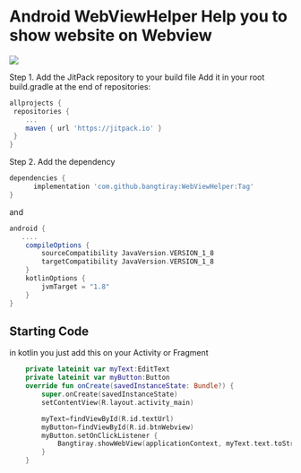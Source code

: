 # Android WebViewHelper Help you to show website on Webview


[![](https://jitpack.io/v/bangtiray/btbvpager.svg)](https://jitpack.io/#bangtiray/btbvpager) 

Step 1. Add the JitPack repository to your build file
Add it in your root build.gradle at the end of repositories:
```gradle
allprojects {
 repositories {
	...
	maven { url 'https://jitpack.io' }
 }
}
```
Step 2. Add the dependency
```gradle
dependencies {
      implementation 'com.github.bangtiray:WebViewHelper:Tag'
}
```
and 
```gradle
android {
   ....
    compileOptions {
        sourceCompatibility JavaVersion.VERSION_1_8
        targetCompatibility JavaVersion.VERSION_1_8
    }
    kotlinOptions {
        jvmTarget = "1.8"
    }
}
```
## Starting Code

in kotlin you just add this on your Activity or Fragment
```kotlin
    private lateinit var myText:EditText
    private lateinit var myButton:Button
    override fun onCreate(savedInstanceState: Bundle?) {
        super.onCreate(savedInstanceState)
        setContentView(R.layout.activity_main)

        myText=findViewById(R.id.textUrl)
        myButton=findViewById(R.id.btnWebview)
        myButton.setOnClickListener {
            Bangtiray.showWebView(applicationContext, myText.text.toString(), "", false)
        }
    }
```
